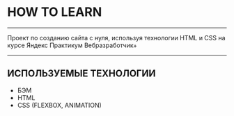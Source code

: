 # HOW TO LEARN
____
Проект по созданию сайта с нуля, используя технологии HTML и CSS на курсе Яндекс Практикум Вебразработчик+
____
## ИСПОЛЬЗУЕМЫЕ ТЕХНОЛОГИИ
* БЭМ
* HTML
* CSS (FLEXBOX, ANIMATION)


